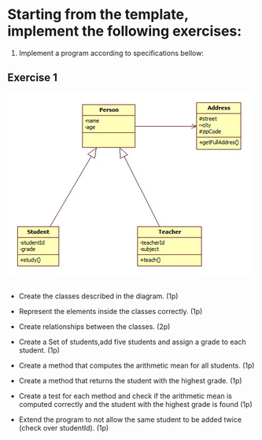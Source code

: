 # Starting from the template, implement the following exercises:

1) Implement a program according to specifications bellow:
 ## Exercise 1
   ![Sample image](docs/sample.jpg)
##
- Create the classes described in the diagram. (1p)

- Represent the elements inside the classes correctly. (1p)

- Create relationships between the classes. (2p)

- Create a Set of students,add five students and assign a grade to each student. (1p)

- Create a method that computes the arithmetic mean for all students. (1p)

- Create a method that returns the student with the highest grade. (1p)

- Create a test for each method and check if the arithmetic mean is computed correctly and the student with the highest grade is found (1p)

- Extend the program to not allow the same student to be added twice (check over studentId). (1p)


